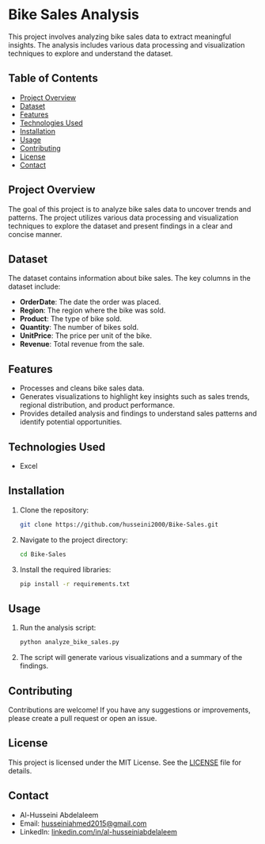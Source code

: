 # Bike Sales Analysis

This project involves analyzing bike sales data to extract meaningful insights. The analysis includes various data processing and visualization techniques to explore and understand the dataset.

## Table of Contents

- [Project Overview](#project-overview)
- [Dataset](#dataset)
- [Features](#features)
- [Technologies Used](#technologies-used)
- [Installation](#installation)
- [Usage](#usage)
- [Contributing](#contributing)
- [License](#license)
- [Contact](#contact)

## Project Overview

The goal of this project is to analyze bike sales data to uncover trends and patterns. The project utilizes various data processing and visualization techniques to explore the dataset and present findings in a clear and concise manner.

## Dataset

The dataset contains information about bike sales. The key columns in the dataset include:
- **OrderDate**: The date the order was placed.
- **Region**: The region where the bike was sold.
- **Product**: The type of bike sold.
- **Quantity**: The number of bikes sold.
- **UnitPrice**: The price per unit of the bike.
- **Revenue**: Total revenue from the sale.

## Features

- Processes and cleans bike sales data.
- Generates visualizations to highlight key insights such as sales trends, regional distribution, and product performance.
- Provides detailed analysis and findings to understand sales patterns and identify potential opportunities.

## Technologies Used

- Excel

## Installation

1. Clone the repository:
    ```bash
    git clone https://github.com/husseini2000/Bike-Sales.git
    ```
2. Navigate to the project directory:
    ```bash
    cd Bike-Sales
    ```
3. Install the required libraries:
    ```bash
    pip install -r requirements.txt
    ```

## Usage

1. Run the analysis script:
    ```bash
    python analyze_bike_sales.py
    ```
2. The script will generate various visualizations and a summary of the findings.

## Contributing

Contributions are welcome! If you have any suggestions or improvements, please create a pull request or open an issue.

## License

This project is licensed under the MIT License. See the [LICENSE](LICENSE) file for details.

## Contact

- Al-Husseini Abdelaleem
- Email: [husseiniahmed2015@gmail.com](mailto:husseiniahmed2015@gmail.com)
- LinkedIn: [linkedin.com/in/al-husseiniabdelaleem](https://linkedin.com/in/al-husseiniabdelaleem)
